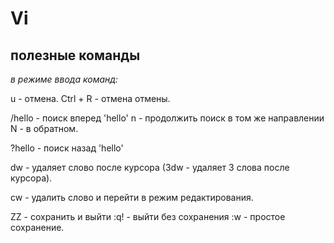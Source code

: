 # Vi
## полезные команды
_в режиме ввода команд:_

u - отмена.
Ctrl + R - отмена отмены.


/hello - поиск вперед 'hello' n - продолжить поиск в том же направлении N - в обратном.

?hello - поиск назад 'hello'

dw - удаляет слово после курсора (3dw - удаляет 3 слова после курсора).

cw - удалить слово и перейти в режим редактирования.

ZZ - сохранить и выйти
:q! - выйти без сохранения
:w - простое сохранение.
